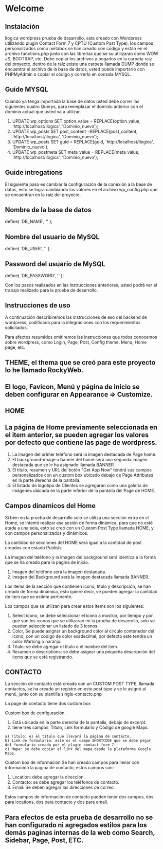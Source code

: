 # Welcome 

## Instalación
Ilogica wordpress prueba de desarrollo, esta creado con Wordpress utilizando plugin Contact Form 7 y CPTU (Custom Post Type), los campos personalizados como metabox se han creado con código y están en el archivo functions.php junto con las librerías que se su utilizaran como WOW JS, BOOTRAP, etc.
Debe copiar los archivos y pegarlos en la carpeta raiz del proyecto, dentro de la raíz existe una carpeta llamada DUMP donde se encuentra el archivo de la base de datos, usted puede importarlo con PHPMyAdmin o copiar el código y correrlo en consola MYSQL.

## Guide MYSQL
Cuando ya tenga importada la base de datos usted debe correr las siguientes cuatro Querys, para reemplazar el dominio anterior con el dominio actual que usted va a utilizar.

1) UPDATE wp_options SET option_value = REPLACE(option_value, 'http://localhost/ilogica', 'Dominio_nuevo');
2) UPDATE wp_posts SET post_content =REPLACE(post_content, 'http://localhost/ilogica', 'Dominio_nuevo');
3) UPDATE wp_posts SET guid = REPLACE(guid, 'http://localhost/ilogica', 'Dominio_nuevo');
4) UPDATE wp_postmeta SET meta_value = REPLACE(meta_value, 'http://localhost/ilogica', 'Dominio_nuevo');

## Guide intregations
El siguiente paso es cambiar la configuración de la conexión a la base de datos, esto se logra cambiando los valores en el archivo wp_config.php que se encuentran en la raíz del proyecto.

## Nombre de la base de datos
define( 'DB_NAME', '' );

## Nombre del usuario de MySQL
define( 'DB_USER', '' );

## Password del usuario de MySQL
define( 'DB_PASSWORD', '' );

Con los pasos realizados en las instrucciones anteriores, usted podrá ver el trabajo realizado para la prueba de desarrollo.

## Instrucciones de uso
A continuación describiremos las instrucciones de eso del backend de wordpress, codificado para la integraciones con los requerimientos solicitados.

Para efectos resumidos omitiremos las instrucciones que todos conocemos sobre wordpress, como Login, Page, Post, Config theme, Menu, Home page, etc.

## THEME, el thema que se creó para este proyecto lo he llamado RockyWeb.

## El logo, Favicon, Menú y página de inicio se deben configurar en Appearance => Customize.

## HOME 

## La página de Home previamente seleccionada en el item anterior, se pueden agregar los valores por defecto que contiene las page de wordpress.

  1) La imagen del primer teléfono será la imagen destacada de Page home.
  2) El background-image o banner del home será una segunda imagen destacada que se le ha asignado llamada BANNER
  3) El título, resumen y URL del botón "Get App Now" tendrá sus campos personalizados con un custom box ubicado debajo de Page Attributes en la parte derecha de la pantalla.
  4) El listado de logotipo de Clientes se agregaran como una galería de imágenes ubicada en la parte inferior de la pantalla del Page de HOME.

## Campos dinamicos del Home

Si bien en la prueba de desarrollo solo se utiliza una sección extra en el Home, se intentó realizar esa sesión de forma dinámica, para que no esté atada a una sola, esto se creó con un Custom Post Type llamada HOME, y con campos personalizados y dinámicos.

La cantidad de secciones del HOME será igual a la cantidad de post creados con estado Publish.

La imagen del teléfono y la imagen del background será idéntica a la forma que se ha creado para la página de inicio.
  
  1) Imagen del teléfono será la imagen destacada.
  2) Imagen del Background será la imagen destacada llamada BANNER.

Los items de la sección que contienen icono, título y descripción, se han creado de forma dinámica, esto quiere decir, se pueden agregar la cantidad de item que se estime pertinente.

Los campos que se utilizan para crear estos items son los siguientes:

  1) Select icono, se debe seleccionar el icono a mostrar, por tiempo y por qué son los iconos que se utilizaran en la prueba de desarrollo, solo se pueden seleccionar un listado de 3 iconos.
  2) Color, Se puede asignar un background color al circulo contenedor del icono, con un codigo de color exadecimal, por defecto este tendra un color Warning o naranjo.
  3) Título: se debe agregar el título o el nombre del item.
  4) Resumen o descriptions: se debe asignar una pequeña descripción del items que se está registrando.

## CONTACTO
La sección de contacto está creada con un CUSTOM POST TYPE, llamada contactos, se ha creado un registro en este post type y se le asignó al menú, junto con su plantilla single-contacto.php

La page de contacto tiene dos custom box

Custom box de configuración.
  
  1) Está ubicada en la parte derecha de la pantalla, debajo de excerpt.
  2) tiene tres campos: Titulo, Link formulario y Código de google Maps.

    a) Título: es el título que llevará la página de contacto.
    b) Link de formulario: este es el campo SHORTCODE que se debe pegar del formulario creado por el plugin contact form 7.
    c) Mapa: se debe copiar el link del mapa desde la plataforma Google Maps.

Custom box de información
Se han creado campos para llenar con información la pagina de contacto, estos campos son:
  
  1) Location: debe agregar la dirección.
  2) Contacto: se debe agregar los teléfonos de contacto.
  3) Email: Se deben agregar las direcciones de correo.

Estos campos de información de contacto pueden tener dos campos, dos para locations, dos para contacto y dos para email.



## Para efectos de esta prueba de desarrollo no se han configurado ni agregados estilos para los demás paginas internas de la web como Search, Sidebar, Page, Post, ETC.
